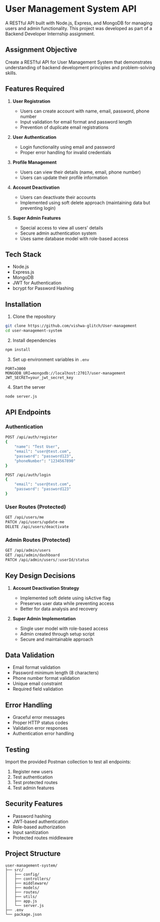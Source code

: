 # User Management System API

A RESTful API built with Node.js, Express, and MongoDB for managing users and admin functionality. This project was developed as part of a Backend Developer Internship assignment.

## Assignment Objective

Create a RESTful API for User Management System that demonstrates understanding of backend development principles and problem-solving skills.

## Features Required

1. **User Registration**
   - Users can create account with name, email, password, phone number
   - Input validation for email format and password length
   - Prevention of duplicate email registrations

2. **User Authentication**
   - Login functionality using email and password
   - Proper error handling for invalid credentials

3. **Profile Management**
   - Users can view their details (name, email, phone number)
   - Users can update their profile information

4. **Account Deactivation**
   - Users can deactivate their accounts
   - Implemented using soft delete approach (maintaining data but preventing login)

5. **Super Admin Features**
   - Special access to view all users' details
   - Secure admin authentication system
   - Uses same database model with role-based access

## Tech Stack

- Node.js
- Express.js
- MongoDB
- JWT for Authentication
- bcrypt for Password Hashing

## Installation

1. Clone the repository
```bash
git clone https://github.com/vishwa-glitch/User-management
cd user-management-system
```

2. Install dependencies
```bash
npm install
```

3. Set up environment variables in `.env`
```env
PORT=3000
MONGODB_URI=mongodb://localhost:27017/user-management
JWT_SECRET=your_jwt_secret_key
```

4. Start the server
```bash
node server.js
```

## API Endpoints

### Authentication
```bash
POST /api/auth/register
{
    "name": "Test User",
    "email": "user@test.com",
    "password": "password123",
    "phoneNumber": "1234567890"
}

POST /api/auth/login
{
    "email": "user@test.com",
    "password": "password123"
}
```

### User Routes (Protected)
```bash
GET /api/users/me
PATCH /api/users/update-me
DELETE /api/users/deactivate
```

### Admin Routes (Protected)
```bash
GET /api/admin/users
GET /api/admin/dashboard
PATCH /api/admin/users/:userId/status
```

## Key Design Decisions

1. **Account Deactivation Strategy**
   - Implemented soft delete using isActive flag
   - Preserves user data while preventing access
   - Better for data analysis and recovery

2. **Super Admin Implementation**
   - Single user model with role-based access
   - Admin created through setup script
   - Secure and maintainable approach

## Data Validation

- Email format validation
- Password minimum length (8 characters)
- Phone number format validation
- Unique email constraint
- Required field validation

## Error Handling

- Graceful error messages
- Proper HTTP status codes
- Validation error responses
- Authentication error handling

## Testing

Import the provided Postman collection to test all endpoints:
1. Register new users
2. Test authentication
3. Test protected routes
4. Test admin features

## Security Features

- Password hashing
- JWT-based authentication
- Role-based authorization
- Input sanitization
- Protected routes middleware

## Project Structure
```
user-management-system/
├── src/
│   ├── config/
│   ├── controllers/
│   ├── middleware/
│   ├── models/
│   ├── routes/
│   ├── utils/
│   ├── app.js
│   └── server.js
├── .env
└── package.json
```
